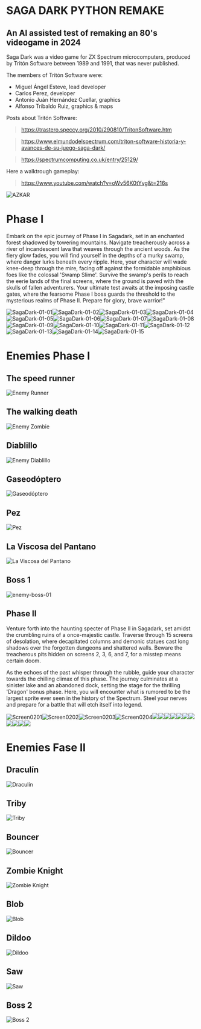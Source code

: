 # SAGA DARK PYTHON REMAKE
## An AI assisted test of remaking an 80's videogame in 2024

Saga Dark was a video game for ZX Spectrum microcomputers, produced by Tritón Software between 1989 and 1991, that was never published.

The members of Tritón Software were:

- Miguel Ángel Esteve, lead developer
- Carlos Perez, developer
- Antonio Juán Hernández Cuellar, graphics
- Alfonso Tribaldo Ruiz, graphics & maps

Posts about Tritón Software:

> https://trastero.speccy.org/2010/290810/TritonSoftware.htm

> https://www.elmundodelspectrum.com/triton-software-historia-y-avances-de-su-juego-saga-dark/

> https://spectrumcomputing.co.uk/entry/25129/

Here a walktrough gameplay:
> https://www.youtube.com/watch?v=oWv56K0tYvg&t=216s


![AZKAR](https://github.com/villenero/sagadark/blob/main/bitmaps/azkar/personaje_right_idle_1.png?raw=true)

# Phase I

Embark on the epic journey of Phase I in Sagadark, set in an enchanted forest shadowed by towering mountains. Navigate treacherously across a river of incandescent lava that weaves through the ancient woods. As the fiery glow fades, you will find yourself in the depths of a murky swamp, where danger lurks beneath every ripple. Here, your character will wade knee-deep through the mire, facing off against the formidable amphibious foes like the colossal 'Swamp Slime'. Survive the swamp's perils to reach the eerie lands of the final screens, where the ground is paved with the skulls of fallen adventurers. Your ultimate test awaits at the imposing castle gates, where the fearsome Phase I boss guards the threshold to the mysterious realms of Phase II. Prepare for glory, brave warrior!"

![SagaDark-01-01](https://github.com/villenero/sagadark/assets/7782627/0ca42f5b-76b1-481b-bd02-7919162ed6a8)![SagaDark-01-02](https://github.com/villenero/sagadark/assets/7782627/d80d7a52-bf3a-4ea2-b8b0-911dabf7ac38)![SagaDark-01-03](https://github.com/villenero/sagadark/assets/7782627/aa987aab-e110-40bb-909d-dd9eac72d4b6)![SagaDark-01-04](https://github.com/villenero/sagadark/assets/7782627/29863ba6-e4c2-411f-b185-58fd76f00573)![SagaDark-01-05](https://github.com/villenero/sagadark/assets/7782627/e0cda62c-e3e3-41a9-b3ee-dde151b8fb24)![SagaDark-01-06](https://github.com/villenero/sagadark/assets/7782627/3c30bb6a-85ab-4561-a36b-3a69b3e565e4)![SagaDark-01-07](https://github.com/villenero/sagadark/assets/7782627/fa35ca82-61e8-4b02-8a03-555a90b7b0c6)![SagaDark-01-08](https://github.com/villenero/sagadark/assets/7782627/2cf89537-b769-4f9a-b963-0751e2507920)![SagaDark-01-09](https://github.com/villenero/sagadark/assets/7782627/b8fc4398-f788-4b21-943e-8d78186839f3)![SagaDark-01-10](https://github.com/villenero/sagadark/assets/7782627/889ac93e-7097-412b-b428-3177235e5fec)![SagaDark-01-11](https://github.com/villenero/sagadark/assets/7782627/8fe3f834-36b7-42bf-a94f-316cac2ae40e)![SagaDark-01-12](https://github.com/villenero/sagadark/assets/7782627/19e9d222-3dd5-45a6-9ef9-477a4b63d3c7)![SagaDark-01-13](https://github.com/villenero/sagadark/assets/7782627/d1c2f47a-28d2-4d2f-a3f3-47acb04cf87e)![SagaDark-01-14](https://github.com/villenero/sagadark/assets/7782627/957183f4-a770-446c-8ba4-05a229fd691d)![SagaDark-01-15](https://github.com/villenero/sagadark/assets/7782627/ece20363-0f3a-49e0-9034-82d4f96e5592)

# Enemies Phase I
## The speed runner
![Enemy Runner](https://github.com/villenero/sagadark/blob/main/bitmaps/gifs/enemy-runner.gif?raw=true)

## The walking death
![Enemy Zombie](https://github.com/villenero/sagadark/blob/main/bitmaps/gifs/enemy-zombie.gif?raw=true)

## Diablillo
![Enemy Diablillo](https://github.com/villenero/sagadark/blob/main/bitmaps/gifs/enemy-little-devil.gif?raw=true)

## Gaseodóptero
![Gaseodóptero](https://github.com/villenero/sagadark/blob/main/bitmaps/gifs/enemy-flying-ass.gif?raw=true)

## Pez
![Pez](https://github.com/villenero/sagadark/blob/main/bitmaps/gifs/enemy-pez.gif?raw=true)

## La Viscosa del Pantano
![La Viscosa del Pantano](https://github.com/villenero/sagadark/blob/main/bitmaps/gifs/enemy-viscosa.gif?raw=true)

## Boss 1
![enemy-boss-01](https://github.com/villenero/sagadark/assets/7782627/76e4e407-e350-4239-92e2-157816aa8cf1)

## Phase II

Venture forth into the haunting specter of Phase II in Sagadark, set amidst the crumbling ruins of a once-majestic castle. Traverse through 15 screens of desolation, where decapitated columns and demonic statues cast long shadows over the forgotten dungeons and shattered walls. Beware the treacherous pits hidden on screens 2, 3, 6, and 7, for a misstep means certain doom.

As the echoes of the past whisper through the rubble, guide your character towards the chilling climax of this phase. The journey culminates at a sinister lake and an abandoned dock, setting the stage for the thrilling 'Dragon' bonus phase. Here, you will encounter what is rumored to be the largest sprite ever seen in the history of the Spectrum. Steel your nerves and prepare for a battle that will etch itself into legend.

![Screen0201](https://github.com/villenero/sagadark/blob/main/resources/screenshots/SagaDark-02-01.png?raw=true)![Screen0202](https://github.com/villenero/sagadark/blob/main/resources/screenshots/SagaDark-02-02.png?raw=true)![Screen0203](https://github.com/villenero/sagadark/blob/main/resources/screenshots/SagaDark-02-03.png?raw=true)![Screen0204](https://github.com/villenero/sagadark/blob/main/resources/screenshots/SagaDark-02-04.png?raw=true)![](https://github.com/villenero/sagadark/blob/main/resources/screenshots/SagaDark-02-05.png?raw=true)![](https://github.com/villenero/sagadark/blob/main/resources/screenshots/SagaDark-02-06.png?raw=true)![](https://github.com/villenero/sagadark/blob/main/resources/screenshots/SagaDark-02-07.png?raw=true)![](https://github.com/villenero/sagadark/blob/main/resources/screenshots/SagaDark-02-08.png?raw=true)![](https://github.com/villenero/sagadark/blob/main/resources/screenshots/SagaDark-02-09.gif?raw=true)![](https://github.com/villenero/sagadark/blob/main/resources/screenshots/SagaDark-02-10.gif?raw=true)![](https://github.com/villenero/sagadark/blob/main/resources/screenshots/SagaDark-02-11.gif?raw=true)![](https://github.com/villenero/sagadark/blob/main/resources/screenshots/SagaDark-02-12.png?raw=true)![](https://github.com/villenero/sagadark/blob/main/resources/screenshots/SagaDark-02-13.gif?raw=true)![](https://github.com/villenero/sagadark/blob/main/resources/screenshots/SagaDark-02-14.png?raw=true)![](https://github.com/villenero/sagadark/blob/main/resources/screenshots/SagaDark-02-15.png?raw=true)

# Enemies Fase II

## Draculín
![Draculín](https://github.com/villenero/sagadark/blob/main/bitmaps/gifs/enemy-bat.gif?raw=true)

## Triby
![Triby](https://github.com/villenero/sagadark/blob/main/bitmaps/gifs/enemy-triby.gif?raw=true)

## Bouncer
![Bouncer](https://github.com/villenero/sagadark/blob/main/bitmaps/gifs/enemy-bouncer.gif?raw=true)


## Zombie Knight
![Zombie Knight](https://github.com/villenero/sagadark/blob/main/bitmaps/gifs/enemy-knight.gif?raw=true)

## Blob
![Blob](https://github.com/villenero/sagadark/blob/main/bitmaps/gifs/enemy-blob.gif?raw=true)

## Dildoo
![Dildoo](https://github.com/villenero/sagadark/blob/main/bitmaps/gifs/enemy-pincho.gif?raw=true)

## Saw
![Saw](https://github.com/villenero/sagadark/blob/main/bitmaps/gifs/enemy-saw.gif?raw=true)

## Boss 2
![Boss 2](https://github.com/villenero/sagadark/blob/main/bitmaps/gifs/enemy-boss-02.gif?raw=true)